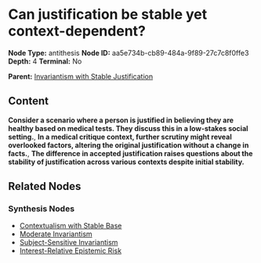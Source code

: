 # Can justification be stable yet context-dependent?

**Node Type:** antithesis
**Node ID:** aa5e734b-cb89-484a-9f89-27c7c8f0ffe3
**Depth:** 4
**Terminal:** No

**Parent:** [Invariantism with Stable Justification](invariantism-with-stable-justification-synthesis-81c38323-98b4-408c-9ad6-38b4972990d0.md)

## Content

**Consider a scenario where a person is justified in believing they are healthy based on medical tests. They discuss this in a low-stakes social setting.**, **In a medical critique context, further scrutiny might reveal overlooked factors, altering the original justification without a change in facts.**, **The difference in accepted justification raises questions about the stability of justification across various contexts despite initial stability.**

## Related Nodes

### Synthesis Nodes

- [Contextualism with Stable Base](contextualism-with-stable-base-synthesis-5c3f75fa-0085-4a51-94b1-b3166ce45001.md)
- [Moderate Invariantism](moderate-invariantism-synthesis-ddf7161e-5372-458e-979d-3e1a0146778a.md)
- [Subject-Sensitive Invariantism](subject-sensitive-invariantism-synthesis-541c918c-1ebf-4c86-a31c-f97cdfa032c5.md)
- [Interest-Relative Epistemic Risk](interest-relative-epistemic-risk-synthesis-069d7228-1999-4efa-b528-6bc50459fa98.md)
